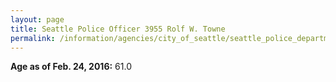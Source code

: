```yaml
---
layout: page
title: Seattle Police Officer 3955 Rolf W. Towne
permalink: /information/agencies/city_of_seattle/seattle_police_department/copbook/3955/
---
```


**Age as of Feb. 24, 2016:** 61.0
